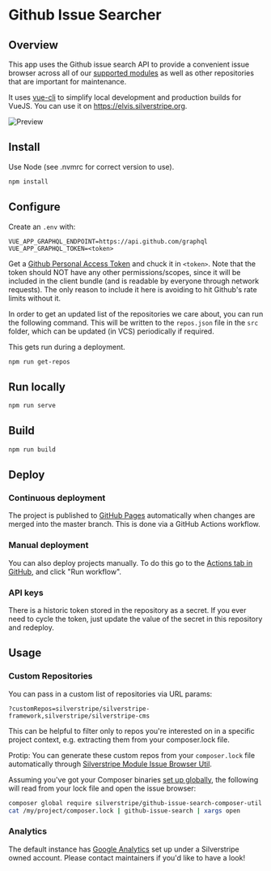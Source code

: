 # Github Issue Searcher

## Overview

This app uses the Github issue search API to provide
a convenient issue browser across all of our
[supported modules](https://docs.silverstripe.org/en/project_governance/supported_modules/)
as well as other repositories that are important for maintenance.

It uses [vue-cli](https://github.com/vuejs/vue-cli/blob/dev/docs/cli.md)
to simplify local development and production builds for VueJS.
You can use it on <https://elvis.silverstripe.org>.

![Preview](_img/preview.png)

## Install

Use Node (see .nvmrc for correct version to use).

```bash
npm install
```

## Configure

Create an `.env` with:

```env
VUE_APP_GRAPHQL_ENDPOINT=https://api.github.com/graphql
VUE_APP_GRAPHQL_TOKEN=<token>
```

Get a [Github Personal Access Token](https://github.com/settings/tokens) and chuck it in `<token>`.
Note that the token should NOT have any other permissions/scopes, since it will be included
in the client bundle (and is readable by everyone through network requests).
The only reason to include it here is avoiding to hit Github's rate limits without it.

In order to get an updated list of the repositories we care about,
you can run the following command. This will be written to the `repos.json` file in the `src` folder, which can be
updated (in VCS) periodically if required.

This gets run during a deployment.

```bash
npm run get-repos
```

## Run locally

```bash
npm run serve
```

## Build

```bash
npm run build
```

## Deploy

### Continuous deployment

The project is published to [GitHub Pages](https://docs.github.com/en/pages) automatically when changes are merged into the master branch.
This is done via a GitHub Actions workflow.

### Manual deployment

You can also deploy projects manually. To do this go to the [Actions tab in GitHub](https://github.com/silverstripe/github-issue-search-client/actions/workflows/deploy-gh-pages.yml), and click "Run workflow".

### API keys

There is a historic token stored in the repository as a secret. If you ever need to cycle the token, just update the value of the secret in this repository and redeploy.

## Usage

### Custom Repositories

You can pass in a custom list of repositories via URL params:

`?customRepos=silverstripe/silverstripe-framework,silverstripe/silverstripe-cms`

This can be helpful to filter only to repos you're interested on in a specific project context,
e.g. extracting them from your composer.lock file.

Protip: You can generate these custom repos from your `composer.lock` file automatically
through [Silverstripe Module Issue Browser Util](https://github.com/silverstripe/silverstripe-github-issue-search-composer-util).

Assuming you've got your Composer binaries [set up globally](https://stackoverflow.com/questions/25373188/how-to-place-the-composer-vendor-bin-directory-in-your-path),
the following will read from your lock file and open the issue browser:

```bash
composer global require silverstripe/github-issue-search-composer-util
cat /my/project/composer.lock | github-issue-search | xargs open
```

### Analytics

The default instance has [Google Analytics](https://analytics.google.com/analytics/web/#/report-home/a84547w88513614p192904949)
set up under a Silverstripe owned account. Please contact maintainers if you'd like to have a look!
